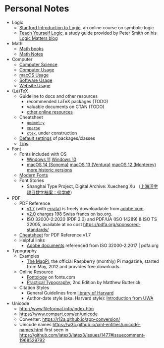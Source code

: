# Personal Notes

* Logic
  * [Stanford Introduction to Logic](http://logic.stanford.edu/intrologic/homepage/index.html), an online course on symbolic logic
  * [Teach Yourself Logic](https://www.logicmatters.net/tyl/), a study guide provided by Peter Smith on his [Logic Matters blog](https://www.logicmatters.net/)
* Math
  * [Math books](sub/math-books.md)
  * [Math Notes](sub/math-notes.md)
* Computer
  * [Computer Science](sub/computer-science.md)
  * [Computer Usage](sub/computer-usage.md)
  * [macOS Usage](sub/macos-usage.md)
  * [Software Usage](sub/software-usage.md)
  * [Website Usage](sub/website-usage.md)
* (La)TeX
  * Guideline to docs and other resources
    * recommended LaTeX packages (TODO)
    * valuable documents on CTAN (TODO)
    * [other online resources](sub/online-resources.md)
  * Cheatsheet
    * [`geometry`](sub/latex-geometry.md)
    * [`xparse`](sub/latex-xparse.md)
    * [`ctex`](sub/latex-ctex.md), under construction
  * [Default settings](sub/latex-default.md) of packages/classes
  * [Tips](sub/latex-tips.md)
* Font
  * Fonts included with OS
    - [Windows 11](https://learn.microsoft.com/en-us/typography/fonts/windows_11_font_list)
      [Windows 10](https://learn.microsoft.com/en-us/typography/fonts/windows_10_font_list)
    - [macOS 14 (Sonoma)](https://support.apple.com/en-us/HT213773)
      [macOS 13 (Ventura)](https://support.apple.com/en-us/103197)
      [macOS 12 (Monterey)](https://support.apple.com/en-us/103203)
      [more historic versions](https://github.com/CTeX-org/ctex-kit/wiki/macOS%7COS-X%7CMac-OS-X-各版本预装字体列表)
  * [Modern Fonts](sub/fonts-modern.md)
  * Font Stories
    * Shanghai Type Project, Digital Archive: Xuecheng Xu （[上海活字项目数字档案：徐学成](https://shanghaitype.org/%E5%BE%90%E5%AD%A6%E6%88%90%E6%A1%A3%E6%A1%88/start)）
* PDF
  * PDF Reference
    * [v1.7](https://www.adobe.com/content/dam/acom/en/devnet/pdf/pdf_reference_archive/pdf_reference_1-7.pdf) (with [errata](https://www.adobe.com/content/dam/acom/en/devnet/pdf/pdf_reference_archive/pdf_17_errata.pdf)) is freely downloadable from [adobe.com](https://www.adobe.com/devnet/pdf/pdf_reference_archive.html).
    * [v2.0](https://www.iso.org/standard/63534.html) charges 198 Swiss francs on iso<span></span>.org.
    * ISO 32000-2:2020 (PDF 2.0) and PDF/UA (ISO 14289) & ISO TS 32005, available at no cost
      https://pdfa.org/sponsored-standards/
  * [Cheatsheet](sub/pdf-ref-cheatsheet.md) for PDF Reference v1.7
  * Helpful links
    * [Adobe documents](https://reference.pdfa.org/iso/32000/) referenced from ISO 32000-2:2017 | pdfa.org
* Typography
  * Examples
    * [The MagPi](https://www.raspberrypi.org/magpi/), the official Raspberry (monthly) Pi magazine, started from May, 2012 and provides free downloads.
  * Online Resource
    * [Fontology](https://www.fonts.com/content/learning/fontology) on fonts.com
    * [Practical Typography](https://practicaltypography.com/), 2nd Edition by Matthew Butterick
  * Citation Styles
    * General Guidelines from [library of Harvard](https://guides.library.harvard.edu/cite/guides)
    * Author-date style (aka. Harvard style): [Introduction from UWA](https://guides.library.uwa.edu.au/harvard)
* Unicode
  * http://www.fileformat.info/index.htm
  * https://www.compart.com/en/unicode
  * Converter: https://r12a.github.io/app-conversion/
  * Unicode names https://w3c.github.io/xml-entities/unicode-names.html
    first seen in https://github.com/latex3/latex3/issues/1477#issuecomment-1968529792
